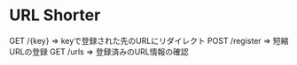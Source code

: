 # URL Shorter

GET /{key} => keyで登録された先のURLにリダイレクト
POST /register => 短縮URLの登録
GET /urls => 登録済みのURL情報の確認
